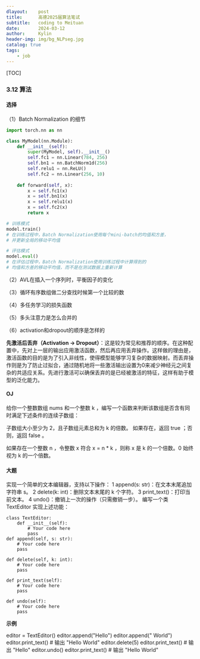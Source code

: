 ```yaml
---
dlayout:    post
title:      高德2025届算法笔试
subtitle:   coding to Meituan
date:       2024-03-12
author:     Kylin
header-img: img/bg_NLPseg.jpg
catalog: true
tags:
    - job
---
```




[TOC]

### 3.12 算法

#### 选择

（1）Batch Normalization 的细节

```python
import torch.nn as nn

class MyModel(nn.Module):
    def __init__(self):
        super(MyModel, self).__init__()
        self.fc1 = nn.Linear(784, 256)
        self.bn1 = nn.BatchNorm1d(256)
        self.relu1 = nn.ReLU()
        self.fc2 = nn.Linear(256, 10)
    
    def forward(self, x):
        x = self.fc1(x)
        x = self.bn1(x)
        x = self.relu1(x)
        x = self.fc2(x)
        return x

# 训练模式
model.train()
# 在训练过程中，Batch Normalization使用每个mini-batch的均值和方差，
# 并更新全局的移动平均值

# 评估模式
model.eval()
# 在评估过程中，Batch Normalization使用训练过程中计算得到的
# 均值和方差的移动平均值，而不是在测试数据上重新计算
```

（2）AVL在插入一个序列时，平衡因子的变化

（3）循环有序数组做二分查找时候第一个比较的数

（4）多任务学习的损失函数

（5）多头注意力是怎么合并的

（6）activation和dropout的顺序是怎样的

**先激活后丢弃（Activation -> Dropout）**：这是较为常见和推荐的顺序。在这种配置中，先对上一层的输出应用激活函数，然后再应用丢弃操作。这样做的理由是，激活函数的目的是为了引入非线性，使得模型能够学习复杂的数据映射。而丢弃操作则是为了防止过拟合，通过随机地将一些激活输出设置为0来减少神经元之间复杂的共适应关系。先进行激活可以确保丢弃的是已经被激活的特征，这样有助于模型的泛化能力。

#### OJ

给你一个整数数组 nums 和一个整数 k ，编写一个函数来判断该数组是否含有同时满足下述条件的连续子数组：

子数组大小至少为 2，且子数组元素总和为 k 的倍数。
如果存在，返回 true ；否则，返回 false 。

如果存在一个整数 n ，令整数 x 符合 x = n * k ，则称 x 是 k 的一个倍数。0 始终视为 k 的一个倍数。

#### 大题

实现一个简单的文本编辑器，支持以下操作：
	1	append(s: str)：在文本末尾追加字符串 s。
	2	delete(k: int)：删除文本末尾的 k 个字符。
	3	print_text()：打印当前文本。
	4	undo()：撤销上一次的操作（只需撤销一步）。
编写一个类 TextEditor 实现上述功能：

    class TextEditor:
        def __init__(self):
            # Your code here
            pass
    def append(self, s: str):
        # Your code here
        pass
    
    def delete(self, k: int):
        # Your code here
        pass
    
    def print_text(self):
        # Your code here
        pass
    
    def undo(self):
        # Your code here
        pass

**示例**

editor = TextEditor()
editor.append("Hello")
editor.append(" World")
editor.print_text()  # 输出 "Hello World"
editor.delete(5)
editor.print_text()  # 输出 "Hello"
editor.undo()
editor.print_text()  # 输出 "Hello World"
